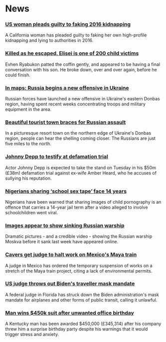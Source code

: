 # News
### [US woman pleads guilty to faking 2016 kidnapping](https://www.bbc.com/news/world-us-canada-61153137)
A California woman has pleaded guilty to faking her own high-profile kidnapping and lying to authorities in 2016. 
### [Killed as he escaped, Elisei is one of 200 child victims](https://www.bbc.com/news/world-europe-61146084)
Evhen Ryabukon patted the coffin gently, and appeared to be having a final conversation with his son. He broke down, over and over again, before he could finish. 
### [In maps: Russia begins a new offensive in Ukraine](https://www.bbc.com/news/world-europe-60506682)
Russian forces have launched a new offensive in Ukraine's eastern Donbas region, having spent recent weeks concentrating troops and military equipment in the area.
### [Beautiful tourist town braces for Russian assault](https://www.bbc.com/news/world-europe-61139415)
In a picturesque resort town on the northern edge of Ukraine's Donbas region, people can hear the shelling coming closer. The Russians are just five miles to the north. 
### [Johnny Depp to testify at defamation trial](https://www.bbc.com/news/world-us-canada-61154559)
Actor Johnny Depp is expected to take the stand on Tuesday in his $50m (£38m) defamation trial against ex-wife Amber Heard, who he accuses of sullying his reputation.
### [Nigerians sharing ‘school sex tape’ face 14 years](https://www.bbc.com/news/world-africa-61148189)
Nigerians have been warned that sharing images of child pornography is an offence that carries a 14-year jail term after a video alleged to involve schoolchildren went viral.
### [Images appear to show sinking Russian warship](https://www.bbc.com/news/world-europe-61141118)
Dramatic pictures - and a credible video - showing the Russian warship Moskva before it sank last week have appeared online.
### [Cavers get judge to halt work on Mexico's Maya train](https://www.bbc.com/news/world-latin-america-61139129)
A judge in Mexico has ordered the temporary suspension of works on a stretch of the Maya train project, citing a lack of environmental permits. 
### [US judge throws out Biden's traveller mask mandate](https://www.bbc.com/news/world-us-canada-61145045)
A federal judge in Florida has struck down the Biden administration's mask mandate for airplanes and other forms of public transit, calling it unlawful. 
### [Man wins $450k suit after unwanted office birthday](https://www.bbc.com/news/world-us-canada-61141421)
A Kentucky man has been awarded $450,000 (£345,314) after his company threw him a surprise birthday party despite his warnings that it would trigger stress and anxiety. 

